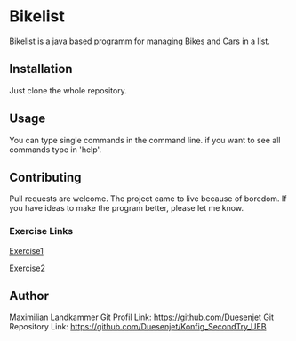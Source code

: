 # Bikelist 
Bikelist is a java based programm for managing Bikes and Cars in a list. 

## Installation
Just clone the whole repository. 

## Usage 
You can type single commands in the command line. if you want to see all commands
type in 'help'. 

## Contributing 
Pull requests are welcome. The project came to live because of boredom. If you have
ideas to make the program better, please let me know. 

### Exercise Links

[Exercise1](exercise1.md "Exercise1 Verlinkung")

[Exercise2](exercise2.md "Exercise2 Verlinkung")


## Author 
Maximilian Landkammer 
Git Profil Link: https://github.com/Duesenjet
Git Repository Link: https://github.com/Duesenjet/Konfig_SecondTry_UEB 